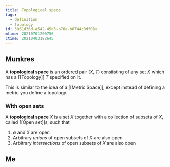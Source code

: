 ```yaml
---
title: Topological space
tags:
  - definition
  - topology
id: 5061d36d-a542-45d3-b76a-b6744c0df01a
mtime: 20210701200756
ctime: 20210403182645
---
```


## Munkres

A **topological space** is an ordered pair $(X, T)$ consiisting of any set $X$ which has a [[Topology]] $T$ specified on it.

This is similar to the idea of a [[Metric Space]], except instead of defining a metric you define a topology.

### With open sets

A **topological space** $X$ is a set $X$ together with a collection of subsets of $X$, called  [[Open set]]s, such that

1) $\emptyset$ and $X$ are open
2) Arbitrary _unions_ of open subsets of $X$ are also open
3) Arbitrary _intersections_ of open subsets of $X$ are also open

## Me
